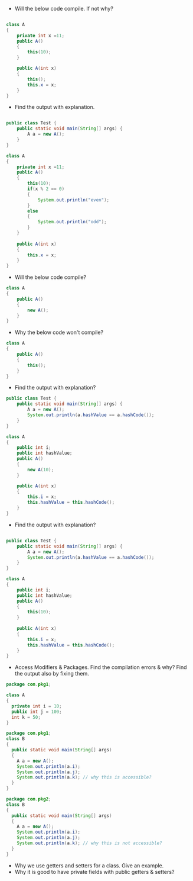 * Will the below code compile. If not why?
```java

class A
{
    private int x =11;
    public A()
    {
        this(10);
    }

    public A(int x)
    {
        this();
        this.x = x;
    }
}
```
* Find the output with explanation.
```java

public class Test {
    public static void main(String[] args) {
        A a = new A();
    }
}

class A
{
    private int x =11;
    public A()
    {
        this(10);
        if(x % 2 == 0)
        {
            System.out.println("even");
        }
        else
        {
            System.out.println("odd");
        }
    }
    
    public A(int x)
    {
        this.x = x;
    }
}
```
* Will the below code compile?
```java
class A
{
    public A()
    {
        new A();
    }
}
```

* Why the below code won't compile?
```java
class A
{
    public A()
    {
        this();
    }
}
```

* Find the output with explanation?

```java
public class Test {
    public static void main(String[] args) {
        A a = new A();
        System.out.println(a.hashValue == a.hashCode());
    }
}

class A
{
    public int i;
    public int hashValue;
    public A()
    {
        new A(10);
    }

    public A(int x)
    {
        this.i = x;
        this.hashValue = this.hashCode();
    }
}
```

* Find the output with explanation?

```java

public class Test {
    public static void main(String[] args) {
        A a = new A();
        System.out.println(a.hashValue == a.hashCode());
    }
}

class A
{
    public int i;
    public int hashValue;
    public A()
    {
        this(10);
    }
    
    public A(int x)
    {
        this.i = x;
        this.hashValue = this.hashCode();
    }
}
```
* Access Modifiers & Packages. Find the compilation errors & why? Find the output also by fixing them.
```java
package com.pkg1;

class A
{
  private int i = 10;
  public int j = 100;
  int k = 50;
}

package com.pkg1;
class B
{
  public static void main(String[] args)
  {
    A a = new A();
	System.out.println(a.i);
	System.out.println(a.j);
	System.out.println(a.k); // why this is accessible?
  }
}

package com.pkg2;
class B
{
  public static void main(String[] args)
  {
    A a = new A();
	System.out.println(a.i);
	System.out.println(a.j);
	System.out.println(a.k); // why this is not accessible?
  }
}
```
* Why we use getters and setters for a class. Give an example.
* Why it is good to have private fields with public getters & setters?

